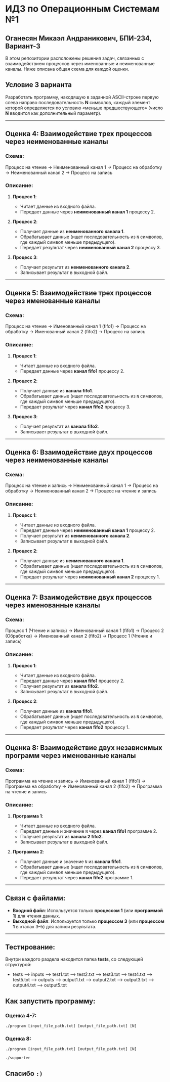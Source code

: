 # ИДЗ по Операционным Системам №1
## Оганесян Микаэл Андраникович, БПИ-234, Вариант-3

В этом репозитории расположены решения задач, связанных с взаимодействием процессов через именованные и неименованные каналы. Ниже описана общая схема для каждой оценки.

## Условие 3 варианта
Разработать программу, находящую в заданной ASCII–строке первую
слева направо последовательность **N** символов, каждый элемент
которой определяется по условию «меньше предшествующего» (число **N** вводится как дополнительный параметр).

---

## Оценка 4: Взаимодействие трех процессов через неименованные каналы

### Схема:
Процесс на чтение → Неименованный канал 1 → Процесс на обработку → Неименованный канал 2 → Процесс на запись


### Описание:
1. **Процесс 1**:
   - Читает данные из входного файла.
   - Передает данные через **неименованный канал 1** процессу 2.

2. **Процесс 2**:
   - Получает данные из **неименованного канала 1**.
   - Обрабатывает данные (ищет последовательность из `N` символов, где каждый символ меньше предыдущего).
   - Передает результат через **неименованный канал 2** процессу 3.

3. **Процесс 3**:
   - Получает результат из **неименованного канала 2**.
   - Записывает результат в выходной файл.

---

## Оценка 5: Взаимодействие трех процессов через именованные каналы

### Схема:
Процесс на чтение → Именованный канал 1 (fifo1) → Процесс на обработку → Именованный канал 2 (fifo2) → Процесс на запись

### Описание:
1. **Процесс 1**:
   - Читает данные из входного файла.
   - Передает данные через **канал fifo1** процессу 2.

2. **Процесс 2**:
   - Получает данные из **канала fifo1**.
   - Обрабатывает данные (ищет последовательность из `N` символов, где каждый символ меньше предыдущего).
   - Передает результат через **канал fifo2** процессу 3.

3. **Процесс 3**:
   - Получает результат из **канала fifo2**.
   - Записывает результат в выходной файл.

---

## Оценка 6: Взаимодействие двух процессов через неименованные каналы

### Схема:
Процесс на чтение и запись → Неименованный канал 1 → Процесс на обработку → Неименованный канал 2 → Процесс на чтение и запись

### Описание:
1. **Процесс 1**:
   - Читает данные из входного файла.
   - Передает данные через **неименованный канал 1** процессу 2.
   - Получает результат из **неименованного канала 2**.
   - Записывает результат в выходной файл.

2. **Процесс 2**:
   - Получает данные из **неименованного канала 1**.
   - Обрабатывает данные (ищет последовательность из `N` символов, где каждый символ меньше предыдущего).
   - Передает результат через **неименованный канал 2** процессу 1.

---

## Оценка 7: Взаимодействие двух процессов через именованные каналы

### Схема:
Процесс 1 (Чтение и запись) → Именованный канал 1 (fifo1) → Процесс 2 (Обработка) → Именованный канал 2 (fifo2) → Процесс 1 (Чтение и запись)

### Описание:
1. **Процесс 1**:
   - Читает данные из входного файла.
   - Передает данные через **канал fifo1** процессу 2.
   - Получает результат из **канала fifo2**.
   - Записывает результат в выходной файл.

2. **Процесс 2**:
   - Получает данные из **канала fifo1**.
   - Обрабатывает данные (ищет последовательность из `N` символов, где каждый символ меньше предыдущего).
   - Передает результат через **канал fifo2** процессу 1.

---

## Оценка 8: Взаимодействие двух независимых программ через именованные каналы

### Схема:
Программа на чтение и запись → Именованный канал 1 (fifo1) → Программа на обработку → Именованный канал 2 (fifo2) → Программа на чтение и запись

### Описание:
1. **Программа 1**:
   - Читает данные из входного файла.
   - Передает данные и значение `N` через **канал fifo1** программе 2.
   - Получает результат из **канала 2 fifo2**.
   - Записывает результат в выходной файл.

2. **Программа 2**:
   - Получает данные и значение `N` из **канала fifo1**.
   - Обрабатывает данные (ищет последовательность из `N` символов, где каждый символ меньше предыдущего).
   - Передает результат через **канал fifo2** программе 1.

---

## Связи с файлами:
- **Входной файл**: Используется только **процессом 1** (или **программой 1**) для чтения данных.
- **Выходной файл**: Используется только **процессом 3** (или **процессом 1** в этапах 3–5) для записи результата.

---

## Тестирование:
Внутри каждого раздела находится папка **tests**, со следующей структурой:
- tests
    --> inputs
        --> test1.txt
        --> test2.txt
        --> test3.txt
        --> test4.txt
        --> test5.txt
    --> outputs
        --> output1.txt
        --> output2.txt
        --> output3.txt
        --> output4.txt
        --> output5.txt


## Как запустить программу:
### Оценка 4-7:
```console
./program [input_file_path.txt] [output_file_path.txt] [N]
```
### Оценка 8:
```console
./program [input_file_path.txt] [output_file_path.txt] [N]
```
```console
./supporter
```


## Спасибо `:)`